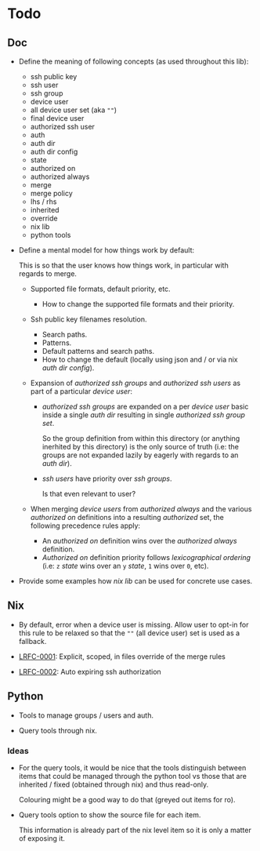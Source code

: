 Todo
====

Doc
---

 -  Define the meaning of following concepts (as used throughout this lib):

     -  ssh public key
     -  ssh user
     -  ssh group
     -  device user
     -  all device user set (aka `""`)
     -  final device user
     -  authorized ssh user
     -  auth
     -  auth dir
     -  auth dir config
     -  state
     -  authorized on
     -  authorized always
     -  merge
     -  merge policy
     -  lhs / rhs
     -  inherited
     -  override
     -  nix lib
     -  python tools

 -  Define a mental model for how things work by default:

    This is so that the user knows how things work, in particular with regards to merge.

     -  Supported file formats, default priority, etc.

         -  How to change the supported file formats and their priority.

     -  Ssh public key filenames resolution.

         -  Search paths.
         -  Patterns.
         -  Default patterns and search paths.
         -  How to change the default (locally using json and / or via nix *auth dir config*).

     -  Expansion of *authorized ssh groups* and *authorized ssh users* as part
        of a particular *device user*:

         -  *authorized ssh groups* are expanded on a per *device user* basic
            inside a single *auth dir* resulting in single *authorized ssh group set*.

            So the group definition from within this directory (or anything
            inerhited by this directory) is the only source of truth (i.e: the
            groups are not expanded lazily by eagerly with regards to an *auth
            dir*).

         -  *ssh users* have priority over *ssh groups*.

            Is that even relevant to user?

     -  When merging *device users* from *authorized always* and the various
        *authorized on* definitions into a resulting *authorized* set, the
        following precedence rules apply:

         -  An *authorized on* definition wins over the *authorized always* definition.
         -  *Authorized on* definition priority follows *lexicographical ordering*
            (i.e: `z` *state* wins over an `y` *state*, `1` wins over `0`, etc).

 -  Provide some examples how *nix lib* can be used for concrete use cases.


Nix
---

 -  By default, error when a device user is missing.
    Allow user to opt-in for this rule to be relaxed so that the `""` (all device user) set
    is used as a fallback.


 -  [LRFC-0001](./doc/lrfc/0001.md): Explicit, scoped, in files override of the merge rules

 -  [LRFC-0002](./doc/lrfc/0002.md): Auto expiring ssh authorization

Python
------

 -  Tools to manage groups / users and auth.

 -  Query tools through nix.

### Ideas

 -  For the query tools, it would be nice that the tools distinguish between
    items that could be managed through the python tool vs those that are
    inherited / fixed (obtained through nix) and thus read-only.

    Colouring might be a good way to do that (greyed out items for ro).

 -  Query tools option to show the source file for each item.

    This information is already part of the nix level item so it is
    only a matter of exposing it.
